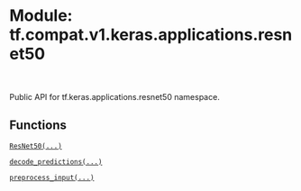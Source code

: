 <div itemscope itemtype="http://developers.google.com/ReferenceObject">
<meta itemprop="name" content="tf.compat.v1.keras.applications.resnet50" />
<meta itemprop="path" content="Stable" />
</div>

# Module: tf.compat.v1.keras.applications.resnet50


<table class="tfo-notebook-buttons tfo-api" align="left">
</table>



Public API for tf.keras.applications.resnet50 namespace.



## Functions

[`ResNet50(...)`](../../../../../tf/keras/applications/ResNet50.md)

[`decode_predictions(...)`](../../../../../tf/keras/applications/resnet/decode_predictions.md)

[`preprocess_input(...)`](../../../../../tf/keras/applications/resnet/preprocess_input.md)

